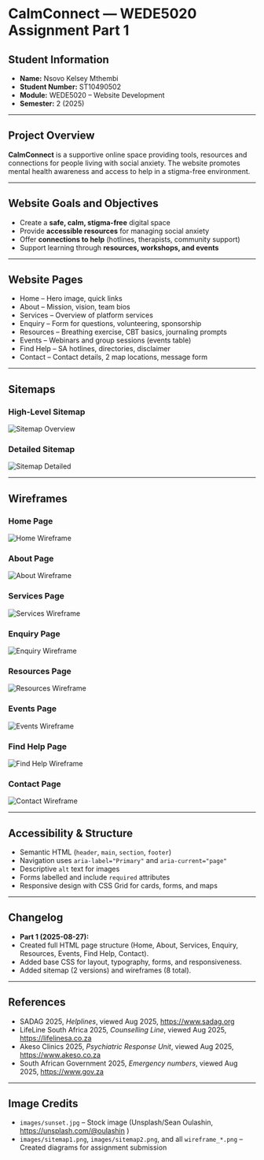 # CalmConnect — WEDE5020 Assignment Part 1

## Student Information
- **Name:** Nsovo Kelsey Mthembi
- **Student Number:** ST10490502
- **Module:** WEDE5020 – Website Development
- **Semester:** 2 (2025)

---

## Project Overview
**CalmConnect** is a supportive online space providing tools, resources and connections for people living with social anxiety.
The website promotes mental health awareness and access to help in a stigma-free environment.

---

## Website Goals and Objectives
- Create a **safe, calm, stigma-free** digital space
- Provide **accessible resources** for managing social anxiety
- Offer **connections to help** (hotlines, therapists, community support)
- Support learning through **resources, workshops, and events**

---

## Website Pages
- Home – Hero image, quick links
- About – Mission, vision, team bios
- Services – Overview of platform services
- Enquiry – Form for questions, volunteering, sponsorship
- Resources – Breathing exercise, CBT basics, journaling prompts
- Events – Webinars and group sessions (events table)
- Find Help – SA hotlines, directories, disclaimer
- Contact – Contact details, 2 map locations, message form

---

## Sitemaps

### High-Level Sitemap
![Sitemap Overview](/images/sitemap1.png)

### Detailed Sitemap
![Sitemap Detailed](/images/sitemap2.png)

---

## Wireframes

### Home Page
![Home Wireframe](/images/wireframe-home.png)

### About Page
![About Wireframe](/images/wireframe-about.png)

### Services Page
![Services Wireframe](/images/wireframe-services.png)

### Enquiry Page
![Enquiry Wireframe](/images/wireframe-enquiry.png)

### Resources Page
![Resources Wireframe](/images/wireframe-resources.png)

### Events Page
![Events Wireframe](/images/wireframe-events.png)

### Find Help Page
![Find Help Wireframe](/images/wireframe-findhelp.png)

### Contact Page
![Contact Wireframe](/images/wireframe-contact.png)

---

## Accessibility & Structure
- Semantic HTML (`header`, `main`, `section`, `footer`)
- Navigation uses `aria-label="Primary"` and `aria-current="page"`
- Descriptive `alt` text for images
- Forms labelled and include `required` attributes
- Responsive design with CSS Grid for cards, forms, and maps

---

## Changelog
- **Part 1 (2025-08-27):**
- Created full HTML page structure (Home, About, Services, Enquiry, Resources, Events, Find Help, Contact).
- Added base CSS for layout, typography, forms, and responsiveness.
- Added sitemap (2 versions) and wireframes (8 total).

---

## References
- SADAG 2025, *Helplines*, viewed Aug 2025, <https://www.sadag.org>
- LifeLine South Africa 2025, *Counselling Line*, viewed Aug 2025, <https://lifelinesa.co.za>
- Akeso Clinics 2025, *Psychiatric Response Unit*, viewed Aug 2025, <https://www.akeso.co.za>
- South African Government 2025, *Emergency numbers*, viewed Aug 2025, <https://www.gov.za>

---

## Image Credits
- `images/sunset.jpg` – Stock image (Unsplash/Sean Oulashin, <https://unsplash.com/@oulashin> )
- `images/sitemap1.png`, `images/sitemap2.png`, and all `wireframe_*.png` – Created diagrams for assignment submission
